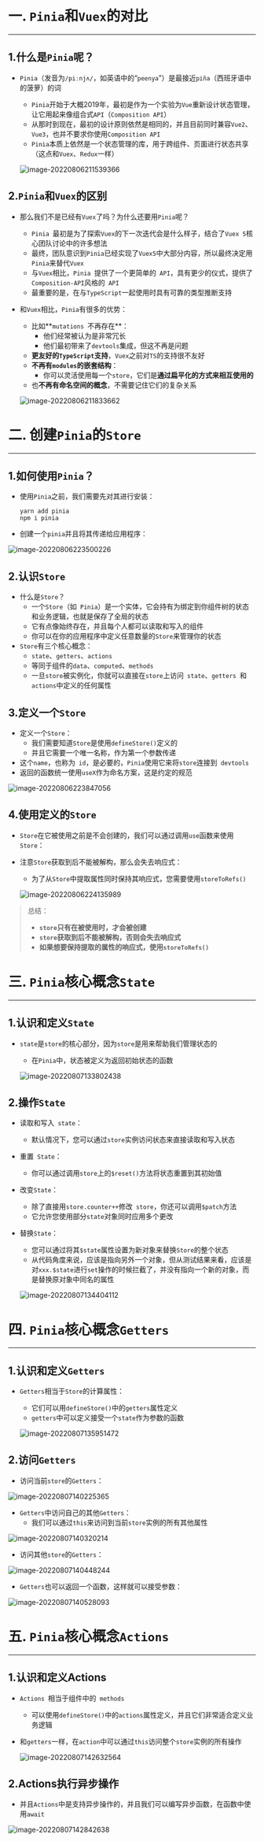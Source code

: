 # 一. `Pinia`和`Vuex`的对比

---

## 1.什么是`Pinia`呢？

- `Pinia`（发音为`/piːnjʌ/`，如英语中的“`peenya`”）是最接近`piña`（西班牙语中的菠萝）的词

  - `Pinia`开始于大概2019年，最初是作为一个实验为`Vue`重新设计状态管理，让它用起来像组合式`API`（`Composition API`）
  - 从那时到现在，最初的设计原则依然是相同的，并且目前同时兼容`Vue2`、`Vue3`，也并不要求你使用`Composition API`
  - `Pinia`本质上依然是一个状态管理的库，用于跨组件、页面进行状态共享（这点和`Vuex`、`Redux`一样）

  ![image-20220806211539366](C:\Users\23634\AppData\Roaming\Typora\typora-user-images\image-20220806211539366.png)

## 2.`Pinia`和`Vuex`的区别

- 那么我们不是已经有`Vuex`了吗？为什么还要用`Pinia`呢？

  - `Pinia `最初是为了探索` Vuex `的下一次迭代会是什么样子，结合了` Vuex 5 `核心团队讨论中的许多想法
  - 最终，团队意识到`Pinia`已经实现了`Vuex5`中大部分内容，所以最终决定用`Pinia`来替代`Vuex`
  - 与` Vuex `相比，`Pinia `提供了一个更简单的` API`，具有更少的仪式，提供了` Composition-API `风格的` API`
  - 最重要的是，在与` TypeScript `一起使用时具有可靠的类型推断支持

- 和`Vuex`相比，`Pinia`有很多的优势：

  - 比如**`mutations `不再存在**：
    - 他们经常被认为是非常冗长
    - 他们最初带来了` devtools `集成，但这不再是问题
  - **更友好的`TypeScript`支持**，`Vuex`之前对`TS`的支持很不友好
  - **不再有`modules`的嵌套结构**：
    - 你可以灵活使用每一个`store`，它们是**通过扁平化的方式来相互使用的**
  - 也**不再有命名空间的概念**，不需要记住它们的复杂关系

  ![image-20220806211833662](C:\Users\23634\AppData\Roaming\Typora\typora-user-images\image-20220806211833662.png)





# 二. 创建`Pinia`的`Store`

---

## 1.如何使用`Pinia`？

- 使用`Pinia`之前，我们需要先对其进行安装：

  ```shell
  yarn add pinia
  npm i pinia
  ```

- 创建一个`pinia`并且将其传递给应用程序：

![image-20220806223500226](C:\Users\23634\AppData\Roaming\Typora\typora-user-images\image-20220806223500226.png)

## 2.认识`Store`

- 什么是`Store`？ 
  - 一个` Store `（如` Pinia`）是一个实体，它会持有为绑定到你组件树的状态和业务逻辑，也就是保存了全局的状态
  - 它有点像始终存在，并且每个人都可以读取和写入的组件
  - 你可以在你的应用程序中定义任意数量的`Store`来管理你的状态
- `Store`有三个核心概念：
  - `state`、`getters`、`actions`
  - 等同于组件的`data`、`computed`、`methods`
  - 一旦` store `被实例化，你就可以直接在` store `上访问` state`、`getters `和` actions `中定义的任何属性

## 3.定义一个`Store`

- 定义一个`Store`： 
  - 我们需要知道` Store `是使用` defineStore() `定义的
  - 并且它需要一个唯一名称，作为第一个参数传递
- 这个`name`，也称为` id`，是必要的，`Pinia`使用它来将` store `连接到` devtools`
- 返回的函数统一使用`useX`作为命名方案，这是约定的规范

![image-20220806223847056](C:\Users\23634\AppData\Roaming\Typora\typora-user-images\image-20220806223847056.png)

## 4.使用定义的`Store`

- `Store`在它被使用之前是不会创建的，我们可以通过调用`use`函数来使用`Store`： 

- 注意`Store`获取到后不能被解构，那么会失去响应式：

  - 为了从` Store `中提取属性同时保持其响应式，您需要使用`storeToRefs()`

  ![image-20220806224135989](C:\Users\23634\AppData\Roaming\Typora\typora-user-images\image-20220806224135989.png)

> 总结：
>
> - **`store`只有在被使用时，才会被创建**
> - **`store`获取到后不能被解构，否则会失去响应式**
> - **如果想要保持提取的属性的响应式，使用`storeToRefs()`**



# 三. `Pinia`核心概念`State`

---

## 1.认识和定义`State`

- `state`是` store `的核心部分，因为`store`是用来帮助我们管理状态的

  - 在` Pinia `中，状态被定义为返回初始状态的函数

  ![image-20220807133802438](C:\Users\23634\AppData\Roaming\Typora\typora-user-images\image-20220807133802438.png)

## 2.操作`State`

- 读取和写入` state`： 

  - 默认情况下，您可以通过` store `实例访问状态来直接读取和写入状态

- 重置` State`：

  - 你可以通过调用` store `上的` $reset() `方法将状态重置到其初始值

- 改变`State`：

  - 除了直接用` store.counter++ `修改` store`，你还可以调用` $patch `方法
  - 它允许您使用部分`state`对象同时应用多个更改

- 替换`State`：

  - 您可以通过将其` $state `属性设置为新对象来替换` Store `的整个状态
  - 从代码角度来说，应该是指向另外一个对象，但从测试结果来看，应该是对`xxx.$state`进行`set`操作的时候拦截了，并没有指向一个新的对象，而是替换原对象中同名的属性

  ![image-20220807134404112](C:\Users\23634\AppData\Roaming\Typora\typora-user-images\image-20220807134404112.png)





# 四. `Pinia`核心概念`Getters`

---

## 1.认识和定义`Getters`

- `Getters`相当于`Store`的计算属性：

  - 它们可以用` defineStore() `中的` getters `属性定义
  - `getters`中可以定义接受一个`state`作为参数的函数

  ![image-20220807135951472](C:\Users\23634\AppData\Roaming\Typora\typora-user-images\image-20220807135951472.png)

## 2.访问`Getters`

- 访问当前`store`的`Getters`： 

![image-20220807140225365](C:\Users\23634\AppData\Roaming\Typora\typora-user-images\image-20220807140225365.png)

- `Getters`中访问自己的其他`Getters`：
  - 我们可以通过`this`来访问到当前`store`实例的所有其他属性

![image-20220807140320214](C:\Users\23634\AppData\Roaming\Typora\typora-user-images\image-20220807140320214.png)

- 访问其他`store`的`Getters`：

![image-20220807140448244](C:\Users\23634\AppData\Roaming\Typora\typora-user-images\image-20220807140448244.png)

- `Getters`也可以返回一个函数，这样就可以接受参数：

![image-20220807140528093](C:\Users\23634\AppData\Roaming\Typora\typora-user-images\image-20220807140528093.png)





# 五. `Pinia`核心概念`Actions`

---

## 1.认识和定义Actions

- `Actions `相当于组件中的` methods`

  - 可以使用` defineStore() `中的` actions `属性定义，并且它们非常适合定义业务逻辑

- 和`getters`一样，在`action`中可以通过`this`访问整个`store`实例的所有操作

  ![image-20220807142632564](C:\Users\23634\AppData\Roaming\Typora\typora-user-images\image-20220807142632564.png)

## 2.Actions执行异步操作

- 并且`Actions`中是支持异步操作的，并且我们可以编写异步函数，在函数中使用`await`

![image-20220807142842638](C:\Users\23634\AppData\Roaming\Typora\typora-user-images\image-20220807142842638.png)
